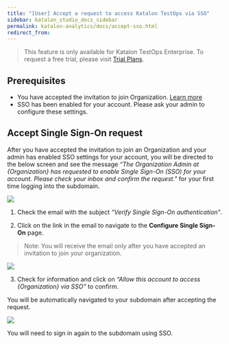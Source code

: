 ```yaml
---
title: "[User] Accept a request to access Katalon TestOps via SSO"
sidebar: katalon_studio_docs_sidebar
permalink: katalon-analytics/docs/accept-sso.html
redirect_from:
---
```


> This feature is only available for Katalon TestOps Enterprise. To request a free trial, please visit [Trial Plans](https://docs.katalon.com/katalon-analytics/docs/trial-plans.html).

## Prerequisites

- You have accepted the invitation to join Organization. [Learn more](https://docs.katalon.com/katalon-analytics/docs/setup-org-team-project.html#invite-a-user-to-the-organization)
- SSO has been enabled for your account. Please ask your admin to configure these settings.

## Accept Single Sign-On request 

After you have accepted the invitation to join an Organization and your admin has enabled SSO settings for your account, you will be directed to the below screen and see the message *“The Organization Admin at {Organization} has requested to enable Single Sign-On (SSO) for your account. Please check your inbox and confirm the request."* for your first time logging into the subdomain.

![](https://github.com/katalon-studio/docs-images/raw/master/katalon-analytics/docs/accept-sso/join-organization-sso.png)

1. Check the email with the subject *“Verify Single Sign-On authentication"*. 

2. Click on the link in the email to navigate to the **Configure Single Sign-On** page.

> Note: You will receive the email only after you have accepted an invitation to join your organization.


![](https://github.com/katalon-studio/docs-images/raw/master/katalon-analytics/docs/accept-sso/accept-sso.png)

3. Check for information and click on *“Allow this account to access {Organization} via SSO”* to confirm.

You will be automatically navigated to your subdomain after accepting the request.

![](https://github.com/katalon-studio/docs-images/raw/master/katalon-analytics/docs/accept-sso/signin-sso.png)


You will need to sign in again to the subdomain using SSO.